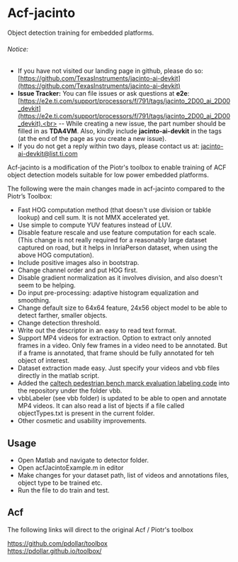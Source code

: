 # Acf-jacinto

Object detection training for embedded platforms.

###### Notice: 
- If you have not visited our landing page in github, please do so: [https://github.com/TexasInstruments/jacinto-ai-devkit](https://github.com/TexasInstruments/jacinto-ai-devkit)
- **Issue Tracker:** You can file issues or ask questions at **e2e**: [https://e2e.ti.com/support/processors/f/791/tags/jacinto_2D00_ai_2D00_devkit](https://e2e.ti.com/support/processors/f/791/tags/jacinto_2D00_ai_2D00_devkit).<br>
-- While creating a new issue, the part number should be filled in as **TDA4VM**. Also, kindly include **jacinto-ai-devkit** in the tags (at the end of the page as you create a new issue). 
- If you do not get a reply within two days, please contact us at: jacinto-ai-devkit@list.ti.com

Acf-jacinto is a modification of the Piotr's toolbox to enable training of ACF object detection models suitable for low power embedded platforms.

The following were the main changes made in acf-jacinto compared to the Piotr’s Toolbox:

* Fast HOG computation method (that doesn't use division or tabkle lookup) and cell sum. It is not MMX accelerated yet.
* Use simple to compute YUV features instead of LUV.
* Disable feature rescale and use feature computation for each scale. (This change is not really required for a reasonably large dataset captured on road, but it helps in InriaPerson dataset, when using the above HOG computation).
* Include positive images also in bootstrap.
* Change channel order and put HOG first.
* Disable gradient normalization as it involves division, and also doesn't seem to be helping.
* Do input pre-processing: adaptive histogram equalization and smoothing.
* Change default size to 64x64 feature, 24x56 object model to be able to detect farther, smaller objects.
* Change detection threshold.
* Write out the descriptor in an easy to read text format.
* Support MP4 videos for extraction. Option to extract only annoted frames in a video. Only few frames in a video need to be annotated. But if a frame is annotated, that frame should be fully annotated for teh object of interest.
* Dataset extraction made easy. Just specify your videos and vbb files directly in the matlab script.
* Added the [caltech pedestrian bench marck evaluation labeling code](http://www.vision.caltech.edu/Image_Datasets/CaltechPedestrians/code/code3.2.1.zip) into the repository under the folder vbb.
* vbbLabeler (see vbb folder) is updated to be able to open and annotate MP4 videos. It can also read a list of bjects if a file called objectTypes.txt is present in the current folder.
* Other cosmetic and usability improvements.

## Usage

* Open Matlab and navigate to detector folder.
* Open acfJacintoExample.m in editor
* Make changes for your dataset path, list of videos and annotations files, object type to be trained etc.
* Run the file to do train and test.




## Acf

The following links will direct to the original Acf / Piotr's toolbox

https://github.com/pdollar/toolbox <br>
https://pdollar.github.io/toolbox/ <br>
